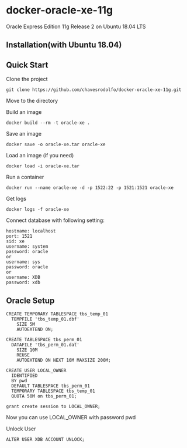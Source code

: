 docker-oracle-xe-11g
============================

Oracle Express Edition 11g Release 2 on Ubuntu 18.04 LTS

## Installation(with Ubuntu 18.04)

## Quick Start

Clone the project
```
git clone https://github.com/chavesrodolfo/docker-oracle-xe-11g.git
```
Move to the directory

Build an image
```
docker build --rm -t oracle-xe .
```

Save an image
```
docker save -o oracle-xe.tar oracle-xe
```

Load an image (if you need)
```
docker load -i oracle-xe.tar
```

Run a container 
```
docker run --name oracle-xe -d -p 1522:22 -p 1521:1521 oracle-xe
```

Get logs
```
docker logs -f oracle-xe
```

Connect database with following setting:
```
hostname: localhost
port: 1521
sid: xe
username: system
password: oracle
or
username: sys
password: oracle
or
username: XDB
password: xdb
```


## Oracle Setup
```
CREATE TEMPORARY TABLESPACE tbs_temp_01
  TEMPFILE 'tbs_temp_01.dbf'
    SIZE 5M
    AUTOEXTEND ON;
    
CREATE TABLESPACE tbs_perm_01
  DATAFILE 'tbs_perm_01.dat' 
    SIZE 10M
    REUSE
    AUTOEXTEND ON NEXT 10M MAXSIZE 200M;

CREATE USER LOCAL_OWNER
  IDENTIFIED
  BY pwd
  DEFAULT TABLESPACE tbs_perm_01
  TEMPORARY TABLESPACE tbs_temp_01
  QUOTA 50M on tbs_perm_01;
  
grant create session to LOCAL_OWNER;  
```
Now you can use LOCAL_OWNER with password pwd

Unlock User
```
ALTER USER XDB ACCOUNT UNLOCK;
```
